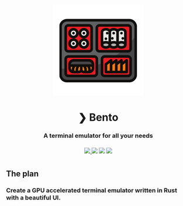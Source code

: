 <p align="center">
    <img src="./assets/bento.png" alt="Bento" height="250" width="250"/>
</p>

<h1 align="center">❯ Bento</h1>
<h3 align="center">
A terminal emulator for all your needs
<h3>
<h3 align="center">
    <a href="https://github.com/Milo123459/bento/releases">
    <img src="https://img.shields.io/github/downloads/Milo123459/bento/total.svg">
    </a>
    <img src="https://img.shields.io/github/stars/Milo123459/bento">
    <img src="https://tokei.rs/b1/github/Milo123459/bento?category=lines">
    <img src="https://www.codefactor.io/repository/github/milo123459/bento/badge">
</h3>
<h1></h1>

## The plan

### Create a GPU accelerated terminal emulator written in Rust with a beautiful UI.
